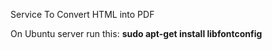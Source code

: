 Service To Convert HTML into PDF


On Ubuntu server run this: **sudo apt-get install libfontconfig**





